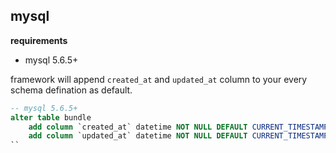 ## mysql
**requirements**  
* mysql 5.6.5+

framework will append `created_at` and `updated_at` column to your every schema defination as default.
```sql
-- mysql 5.6.5+
alter table bundle
    add column `created_at` datetime NOT NULL DEFAULT CURRENT_TIMESTAMP COMMENT '创建时间',
 	add column `updated_at` datetime NOT NULL DEFAULT CURRENT_TIMESTAMP ON UPDATE CURRENT_TIMESTAMP COMMENT '更新时间';
``
